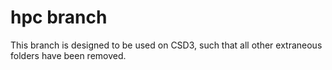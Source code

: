 # hpc branch
This branch is designed to be used on CSD3, such that all other extraneous folders have been removed.
